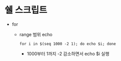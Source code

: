 # 쉘 스크립트

- for

  - range 범위 echo

    ```shell
    for i in $(seq 1000 -2 1); do echo $i; done
    ```

    - 1000부터 1까지 -2 감소하면서 echo $i 실행